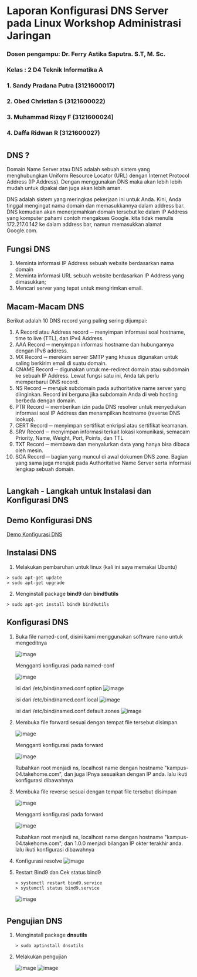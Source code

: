 # Laporan Konfigurasi DNS Server pada Linux Workshop Administrasi Jaringan

### Dosen pengampu: Dr. Ferry Astika Saputra. S.T, M. Sc.
### Kelas : 2 D4 Teknik Informatika A

### 1. Sandy Pradana Putra (3121600017)

### 2. Obed Christian S (3121600022)

### 3. Muhammad Rizqy F (3121600024)

### 4. Daffa Ridwan R (3121600027)


#
## DNS ?
Domain Name Server atau DNS adalah sebuah sistem yang menghubungkan Uniform Resource Locator (URL) dengan Internet Protocol Address (IP Address). Dengan menggunakan DNS maka akan lebih lebih mudah untuk dipakai dan juga akan lebih aman.

DNS adalah sistem yang meringkas pekerjaan ini untuk Anda. Kini, Anda tinggal mengingat nama domain dan memasukkannya dalam address bar. DNS kemudian akan menerjemahkan domain tersebut ke dalam IP Address yang komputer pahami contoh mengakses Google. kita tidak menulis 172.217.0.142 ke dalam address bar, namun memasukkan alamat Google.com. 

## Fungsi DNS
1. Meminta informasi IP Address sebuah website berdasarkan nama domain
2. Meminta informasi URL sebuah website berdasarkan IP Address yang dimasukkan;
3. Mencari server yang tepat untuk mengirimkan email.


## Macam-Macam DNS
Berikut adalah 10 DNS record yang paling sering dijumpai:

1. A Record atau Address record ─ menyimpan informasi soal hostname, time to live (TTL), dan IPv4 Address.
2. AAA Record ─ menyimpan informasi hostname dan hubungannya dengan IPv6 address.
3.  MX Record ─ merekam server SMTP yang khusus digunakan untuk saling berkirim email di suatu domain.
4.  CNAME Record ─ digunakan untuk me-redirect domain atau subdomain ke sebuah IP Address. Lewat fungsi satu ini, Anda tak perlu memperbarui DNS record.
5.  NS Record ─ merujuk subdomain pada authoritative name server yang diinginkan. Record ini berguna jika subdomain Anda di web hosting berbeda dengan domain.
6. PTR Record ─ memberikan izin pada DNS resolver untuk menyediakan informasi soal IP Address dan menampilkan hostname (reverse DNS lookup).
7. CERT Record ─ menyimpan sertifikat enkripsi atau sertifikat keamanan.
8. SRV Record ─ menyimpan informasi terkait lokasi komunikasi, semacam Priority, Name, Weight, Port, Points, dan TTL
9. TXT Record ─ membawa dan menyalurkan data yang hanya bisa dibaca oleh mesin.
10. SOA Record ─ bagian yang muncul di awal dokumen DNS zone. Bagian yang sama juga merujuk pada Authoritative Name Server serta informasi lengkap sebuah domain.
#
## Langkah - Langkah untuk Instalasi dan Konfigurasi DNS

## Demo Konfigurasi DNS
[Demo Konfigurasi DNS](https://drive.google.com/file/d/1-qWYChJnH_8Af3fPv31fWJJVwdMGwgTS/view)


## Instalasi DNS
1. Melakukan pembaruhan untuk linux (kali ini saya memakai Ubuntu)
```
> sudo apt-get update
> sudo apt-get upgrade
```

2. Menginstall package **bind9** dan **bind9utils**
```
> sudo apt-get install bind9 bind9utils
```

## Konfigurasi DNS

1. Buka file named-conf, disini kami menggunakan software nano untuk mengeditnya

   ![image](https://user-images.githubusercontent.com/89308108/231804943-b1cd9457-ffc0-415e-bc8d-3c433c15b2d3.png)
    
    Mengganti konfigurasi pada named-conf
 
    ![image](https://user-images.githubusercontent.com/89308108/231805433-abf83714-bb13-4a59-bb75-a78890e68d5b.png)
        
    isi dari /etc/bind/named.conf.option
    ![image](https://user-images.githubusercontent.com/89308108/231806573-1f7efc9f-c56d-4526-8808-bb46ba3362f0.png)
    
    isi dari /etc/bind/named.conf.local
    ![image](https://user-images.githubusercontent.com/89308108/231808861-894e41d0-cbbe-4b8a-a21e-90c7ab4e17a4.png)
    
    isi dari /etc/bind/named.conf.default.zones
    ![image](https://user-images.githubusercontent.com/89308108/231809455-0724eace-b1b8-40d5-9e7e-454727d72af0.png)


2. Membuka file forward sesuai dengan tempat file tersebut disimpan

   ![image](https://user-images.githubusercontent.com/89308108/231810306-87b4fc2b-691a-430c-8023-748f32496f3d.png)

   Mengganti konfigurasi pada forward

   ![image](https://user-images.githubusercontent.com/89308108/231809876-165599ca-1b61-4bf8-82f9-06f226b02d74.png)

   
   Rubahkan root menjadi ns, localhost name dengan hostname "kampus-04.takehome.com", dan juga IPnya sesuaikan dengan IP anda. lalu ikuti konfigurasi dibawahnya


3. Membuka file reverse sesuai dengan tempat file tersebut disimpan

   ![image](https://user-images.githubusercontent.com/89308108/231811674-e2381b46-4285-4f1b-8b1d-065e1cfaaed8.png)

   Mengganti konfigurasi pada forward
   
   ![image](https://user-images.githubusercontent.com/89308108/231812096-320d9434-0aff-4425-a487-94e8af853cbb.png)

   Rubahkan root menjadi ns, localhost name dengan hostname "kampus-04.takehome.com", dan 1.0.0 menjadi bilangan IP okter terakhir anda. lalu ikuti konfigurasi dibawahnya

4. Konfigurasi resolve
![image](https://user-images.githubusercontent.com/89308108/231812617-12369a03-e5e0-4825-b5c3-1694cba41e96.png)

5. Restart Bind9 dan Cek status bind9
   ```
   > systemctl restart bind9.service
   > systemctl status bind9.service
   ```
   ![image](https://user-images.githubusercontent.com/89308108/231813226-c4d7e057-cc57-4826-9684-5f2563a49320.png)

#
## Pengujian DNS
1. Menginstall package **dnsutils**
    ```
    > sudo aptinstall dnsutils
    ```


2. Melakukan pengujian

   ![image](https://user-images.githubusercontent.com/89308108/231813743-b3018452-5e7c-48e4-b8ab-3c933d61cb36.png)
   ![image](https://user-images.githubusercontent.com/89308108/231814409-ff0c29c5-8967-467d-8c61-4d59c8a0bbb3.png)
